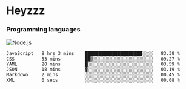 # Heyzzz  

### Programming languages  

[![Node.js](https://img.shields.io/badge/-Node.js-262626?style=for-the-badge)](https://nodejs.org/ru)

<!--START_SECTION:waka-->

```text
JavaScript   8 hrs 3 mins    █████████████████████░░░░   83.38 %
CSS          53 mins         ██▒░░░░░░░░░░░░░░░░░░░░░░   09.27 %
YAML         20 mins         █░░░░░░░░░░░░░░░░░░░░░░░░   03.59 %
JSON         18 mins         ▓░░░░░░░░░░░░░░░░░░░░░░░░   03.19 %
Markdown     2 mins          ░░░░░░░░░░░░░░░░░░░░░░░░░   00.45 %
XML          0 secs          ░░░░░░░░░░░░░░░░░░░░░░░░░   00.08 %
```

<!--END_SECTION:waka-->

